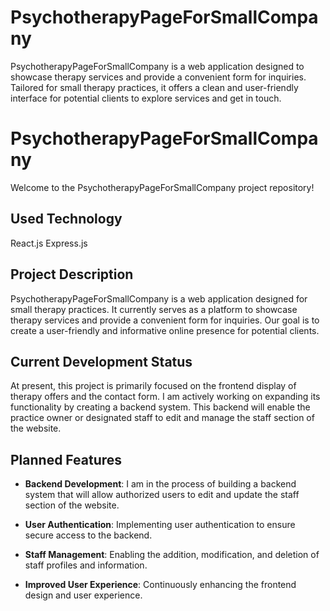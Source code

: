 # PsychotherapyPageForSmallCompany
PsychotherapyPageForSmallCompany is a web application designed to showcase therapy services and provide a convenient form for inquiries. Tailored for small therapy practices, it offers a clean and user-friendly interface for potential clients to explore services and get in touch.


# PsychotherapyPageForSmallCompany

Welcome to the PsychotherapyPageForSmallCompany project repository!

## Used Technology
React.js
Express.js

## Project Description

PsychotherapyPageForSmallCompany is a web application designed for small therapy practices. It currently serves as a platform to showcase therapy services and provide a convenient form for inquiries. Our goal is to create a user-friendly and informative online presence for potential clients.

## Current Development Status

At present, this project is primarily focused on the frontend display of therapy offers and the contact form. I am actively working on expanding its functionality by creating a backend system. This backend will enable the practice owner or designated staff to edit and manage the staff section of the website.

## Planned Features

- **Backend Development**: I am in the process of building a backend system that will allow authorized users to edit and update the staff section of the website.

- **User Authentication**: Implementing user authentication to ensure secure access to the backend.

- **Staff Management**: Enabling the addition, modification, and deletion of staff profiles and information.

- **Improved User Experience**: Continuously enhancing the frontend design and user experience.
